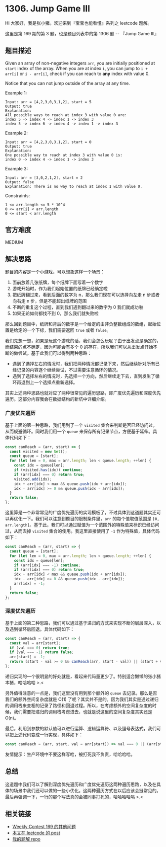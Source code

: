 # 1306. Jump Game III

Hi 大家好，我是张小猪。欢迎来到『宝宝也能看懂』系列之 leetcode 题解。

这里是第 169 期的第 3 题，也是题目列表中的第 1306 题 -- 『Jump Game III』

## 题目描述

Given an array of non-negative integers `arr`, you are initially positioned at `start` index of the array. When you are at index `i`, you can jump to `i + arr[i]` or `i - arr[i]`, check if you can reach to __any__ index with value 0.

Notice that you can not jump outside of the array at any time.

Example 1:

```shell
Input: arr = [4,2,3,0,3,1,2], start = 5
Output: true
Explanation:
All possible ways to reach at index 3 with value 0 are:
index 5 -> index 4 -> index 1 -> index 3
index 5 -> index 6 -> index 4 -> index 1 -> index 3
```

Example 2:

```shell
Input: arr = [4,2,3,0,3,1,2], start = 0
Output: true
Explanation:
One possible way to reach at index 3 with value 0 is:
index 0 -> index 4 -> index 1 -> index 3
```

Example 3:

```shell
Input: arr = [3,0,2,1,2], start = 2
Output: false
Explanation: There is no way to reach at index 1 with value 0.
```

Constraints:

```shell
1 <= arr.length <= 5 * 10^4
0 <= arr[i] < arr.length
0 <= start < arr.length
```

## 官方难度

MEDIUM

## 解决思路

题目的内容是一个小游戏，可以想象这样一个场景：

1. 面前放着几张纸牌，每个纸牌下面写着一个数字
1. 游戏开始时，作为我们起始位置的纸牌已经确定啦
1. 把纸牌翻过来，看到后面的数字为 n，那么我们现在可以选择向左走 n 步或者向右走 n 步，但是不能超出纸牌的范围
1. 不断的重复这个过程，直到我们遇到翻过来的数字为 0 我们就成功啦
1. 如果无论如何都找不到 0，那么我们就失败啦

那么回到题目中，纸牌和背后的数字是一个给定的由非负整数组成的数组，起始位置是给定的一个下标，我们需要返回 `true` 或者 `false`。

我们先想一想，如果是玩这个游戏的话，我们会怎么玩呢？由于出发点是确定的，而结束的点不确定，因为可能会有多个 0 的存在，所以我们可以从出发点开始不断的做尝试。基于此我们可以得到两种思路：

- 遇到了选择左右的情况时，我们把两种情况都记录下来，然后继续针对所有已经记录的内容逐个继续尝试，不过需要注意循环的情况。
- 遇到了选择左右的情况时，先选择一个方向，然后继续走下去，直到发生了循环再退到上一个选择点重新选择。

其实上述两种思路也就对应了两种很常见的遍历思路，即广度优先遍历和深度优先遍历。这部分内容我会在数据结构的新坑中详细介绍。

### 广度优先遍历

基于上面的第一种思路，我们用到了一个 `visited` 集合来判断是否已经访问过，从而规避循环。同时我们用一个 `queue` 来保存所有记录节点，方便基于延伸。具体代码如下：

```js
const canReach = (arr, start) => {
  const visited = new Set();
  const queue = [start];
  for (let len = 0, max = arr.length; len < queue.length; ++len) {
    const idx = queue[len];
    if (visited.has(idx)) continue;
    if (arr[idx] === 0) return true;
    visited.add(idx);
    idx + arr[idx] < max && queue.push(idx + arr[idx]);
    idx - arr[idx] >= 0 && queue.push(idx - arr[idx]);
  }
  return false;
};
```

这里算是一个非常常见的广度优先遍历的实现模板了，不过具体到这道题其实还可以再优化一下。我们可以注意到题目的限制条件里，`arr` 的每个值取值范围是 `[0, arr.length]`。基于此，我们可以通过赋值为一个范围外的特殊值来标识已经访问过，从而去掉 `visited` 集合的使用。我这里直接使用了 `-1` 作为特殊值，具体代码如下：

```js
const canReach = (arr, start) => {
  const queue = [start];
  for (let len = 0, max = arr.length; len < queue.length; ++len) {
    const idx = queue[len];
    if (arr[idx] === -1) continue;
    if (arr[idx] === 0) return true;
    idx + arr[idx] < max && queue.push(idx + arr[idx]);
    idx - arr[idx] >= 0 && queue.push(idx - arr[idx]);
    arr[idx] = -1;
  }
  return false;
};
```

### 深度优先遍历

基于上面的第二种思路，我们可以通过基于递归的方式来实现不断的层层深入，以及遇到循环后回退。具体代码如下：

```js
const canReach = (arr, start) => {
  const val = arr[start];
  if (val === 0) return true;
  if (val === -1) return false;
  arr[start] = -1;
  return (start - val >= 0 && canReach(arr, start - val)) || (start + val < arr.length && canReach(arr, start + val));
};
```

递归实现的一个很明显的好处就是，看起来代码量更少了。特别适合懒懒的张小猪本猪，哈哈哈哈 >.<

另外值得注意的一点是，我们这里没有用到那个额外的 `queue` 去记录。那么是否我们的额外空间复杂度就是 O(1) 了呢？其实并不是的。因为我们其实是通过递归的调用栈来变相的记录了路径和回退过程。所以，在考虑额外的空间复杂度的时候，我们需要把递归的调用栈考虑进去，也就是说这里的空间复杂度其实还是 O(n)。

最后，利用到参数的默认值可以进行运算、逻辑运算符、以及逗号表达式，我们可以把上述代码变成一行实现，具体如下：

```js
const canReach = (arr, start, val = arr[start]) => val === 0 || (arr[start] = -1, val !== -1) && ((start - val >= 0 && canReach(arr, start - val)) || (start + val < arr.length && canReach(arr, start + val)));
```

友情提示：生产环境中不要这样写哈，被打死我不负责，哈哈哈哈。

## 总结

这道题中我们可以了解到深度优先遍历和广度优先遍历这两种遍历思路，以及在具体的场景中我们还可以做的一些小优化。这两种遍历方式在以后应该会挺常见的。最后再强调一下，一行的那个写法真的会被同事打死的，哈哈哈哈嗝 >.<

## 相关链接

- [Weekly Contest 169 的其他问题](https://github.com/poppinlp/leetcode#weekly-contest-169)
- [本文在 leetcode 的 post](https://leetcode.com/problems/jump-game-iii/discuss/466839/JavaScript-Easy-to-understand-2-solutions-BFS-and-DFS)
- [我的题解 repo](https://github.com/poppinlp/leetcode)

